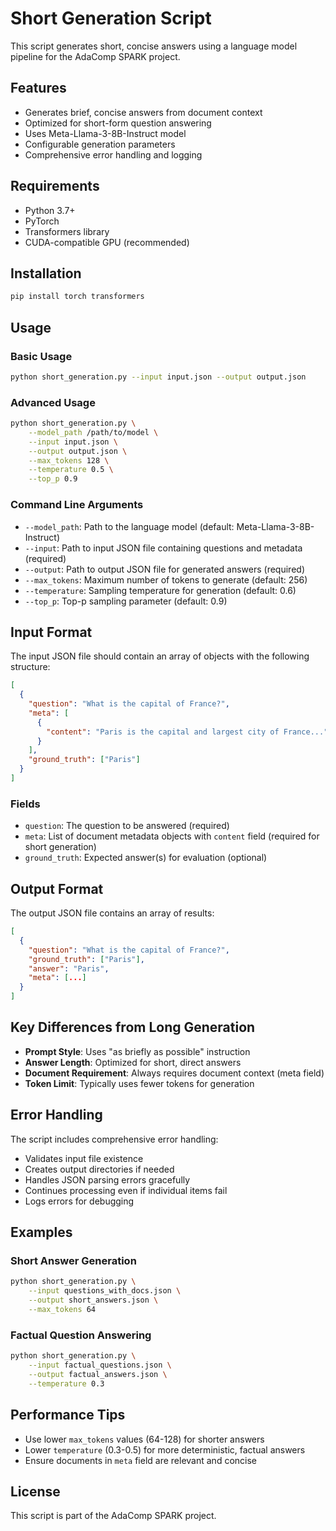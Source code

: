 # Short Generation Script

This script generates short, concise answers using a language model pipeline for the AdaComp SPARK project.

## Features

- Generates brief, concise answers from document context
- Optimized for short-form question answering
- Uses Meta-Llama-3-8B-Instruct model
- Configurable generation parameters
- Comprehensive error handling and logging

## Requirements

- Python 3.7+
- PyTorch
- Transformers library
- CUDA-compatible GPU (recommended)

## Installation

```bash
pip install torch transformers
```

## Usage

### Basic Usage

```bash
python short_generation.py --input input.json --output output.json
```

### Advanced Usage

```bash
python short_generation.py \
    --model_path /path/to/model \
    --input input.json \
    --output output.json \
    --max_tokens 128 \
    --temperature 0.5 \
    --top_p 0.9
```

### Command Line Arguments

- `--model_path`: Path to the language model (default: Meta-Llama-3-8B-Instruct)
- `--input`: Path to input JSON file containing questions and metadata (required)
- `--output`: Path to output JSON file for generated answers (required)
- `--max_tokens`: Maximum number of tokens to generate (default: 256)
- `--temperature`: Sampling temperature for generation (default: 0.6)
- `--top_p`: Top-p sampling parameter (default: 0.9)

## Input Format

The input JSON file should contain an array of objects with the following structure:

```json
[
  {
    "question": "What is the capital of France?",
    "meta": [
      {
        "content": "Paris is the capital and largest city of France..."
      }
    ],
    "ground_truth": ["Paris"]
  }
]
```

### Fields

- `question`: The question to be answered (required)
- `meta`: List of document metadata objects with `content` field (required for short generation)
- `ground_truth`: Expected answer(s) for evaluation (optional)

## Output Format

The output JSON file contains an array of results:

```json
[
  {
    "question": "What is the capital of France?",
    "ground_truth": ["Paris"],
    "answer": "Paris",
    "meta": [...]
  }
]
```

## Key Differences from Long Generation

- **Prompt Style**: Uses "as briefly as possible" instruction
- **Answer Length**: Optimized for short, direct answers
- **Document Requirement**: Always requires document context (meta field)
- **Token Limit**: Typically uses fewer tokens for generation

## Error Handling

The script includes comprehensive error handling:

- Validates input file existence
- Creates output directories if needed
- Handles JSON parsing errors gracefully
- Continues processing even if individual items fail
- Logs errors for debugging

## Examples

### Short Answer Generation

```bash
python short_generation.py \
    --input questions_with_docs.json \
    --output short_answers.json \
    --max_tokens 64
```

### Factual Question Answering

```bash
python short_generation.py \
    --input factual_questions.json \
    --output factual_answers.json \
    --temperature 0.3
```

## Performance Tips

- Use lower `max_tokens` values (64-128) for shorter answers
- Lower `temperature` (0.3-0.5) for more deterministic, factual answers
- Ensure documents in `meta` field are relevant and concise

## License

This script is part of the AdaComp SPARK project.
